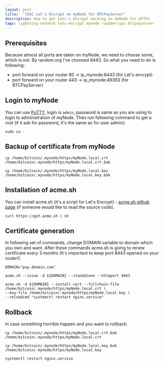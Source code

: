 ```yaml
---
layout: post
title:  "[EN] Let's Encrypt on myNode for BTCPayServer"
description: How to get Let\'s Encrypt working on myNode for HTTPS
tags: lightning-network lets-encrypt mynode raspberrypi btcpayserver
---
```


## Prerequisites
Because almost all ports are taken on myNode, we need to choose some, which is not. By random.org I've choosed 8443. So what you need to do is following:
 - port forward on your router 80 -> ip_mynode:8443 (for Let's encrypt)
 - port forward on your router 443 -> ip_mynode:49393 (for BTCPayServer)

## Login to myNode

You can use [PuTTY](https://www.chiark.greenend.org.uk/~sgtatham/putty/latest.html), login is `admin`, password is same as you are using to login to administration of myNode. Then run following command to get a root (if it ask for password, it's the same as for user admin):
```
sudo su -
```

## Backup of certificate from myNode

```
cp /home/bitcoin/.mynode/https/myNode.local.crt /home/bitcoin/.mynode/https/myNode.local.crt.bak

cp /home/bitcoin/.mynode/https/myNode.local.key /home/bitcoin/.mynode/https/myNode.local.key.bak
```

## Installation of acme.sh
You can install acme.sh (it's a script for Let's Encrypt) - [acme.sh github page](https://github.com/acmesh-official/acme.sh) (if someone would like to read the source code).

```
curl https://get.acme.sh | sh
```

## Certificate generation
In following set of commands, change DOMAIN variable to domain which you own and want. After these commands acme.sh is going to renew certificate every 3 months (It's important to keep port 8443 opened on your router!).

```
DOMAIN="pay.domain.com"

acme.sh --issue -d ${DOMAIN} --standalone --httpport 8443

acme.sh -d ${DOMAIN} --install-cert --fullchain-file /home/bitcoin/.mynode/https/myNode.local.crt \
--key-file /home/bitcoin/.mynode/https/myNode.local.key \
--reloadcmd "systemctl restart nginx.service"
```

## Rollback
In case something horrible happen and you want to rollback:

```
cp /home/bitcoin/.mynode/https/myNode.local.crt.bak /home/bitcoin/.mynode/https/myNode.local.crt

cp /home/bitcoin/.mynode/https/myNode.local.key.bak /home/bitcoin/.mynode/https/myNode.local.key

systemctl restart nginx.service
```